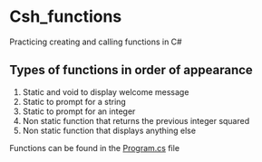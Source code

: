 # Csh_functions
Practicing creating and calling functions in C#

## Types of functions in order of appearance
1. Static and void to display welcome message 
2. Static to prompt for a string
3. Static to prompt for an integer
4. Non static function that returns the previous integer squared
5. Non static function that displays anything else

Functions can be found in the [Program.cs]() file